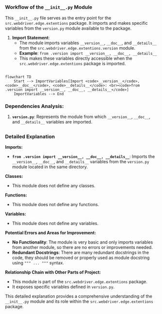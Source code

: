 ## <algorithm>

### Workflow of the `__init__.py` Module

This `__init__.py` file serves as the entry point for the `src.webdriver.edge.extentions` package. It imports and makes specific variables from the `version.py` module available to the package.

1.  **Import Statement**:
    *   The module imports variables `__version__`, `__doc__`, and `__details__` from the `src.webdriver.edge.extentions.version` module.
    *   **Example**: `from .version import __version__, __doc__, __details__`
    *   This makes these variables directly accessible when the `src.webdriver.edge.extentions` package is imported.

## <mermaid>

```mermaid
flowchart TD
    Start --> ImportVariables[Import <code>__version__</code>, <code>__doc__</code>, <code>__details__</code>: <br><code>from .version import __version__, __doc__, __details__</code>]
    ImportVariables --> End
```

### Dependencies Analysis:

1.  **`version.py`**: Represents the module from which `__version__`, `__doc__`, and `__details__` variables are imported.

## <explanation>

### Detailed Explanation

**Imports:**

*   **`from .version import __version__, __doc__, __details__`**: Imports the `__version__`, `__doc__`, and `__details__` variables from the `version.py` module located in the same directory.

**Classes:**

*   This module does not define any classes.

**Functions:**

*   This module does not define any functions.

**Variables:**

*   This module does not define any variables.

**Potential Errors and Areas for Improvement:**

*   **No Functionality**: The module is very basic and only imports variables from another module, so there are no errors or improvements needed.
*   **Redundant Docstrings**: There are many redundant docstrings in the code, they should be removed or properly used as module docstring using `""" ... """` syntax.

**Relationship Chain with Other Parts of Project:**

*   This module is part of the `src.webdriver.edge.extentions` package.
*   It exposes specific variables defined in `version.py`.

This detailed explanation provides a comprehensive understanding of the `__init__.py` module and its role within the `src.webdriver.edge.extentions` package.